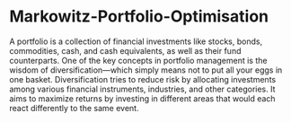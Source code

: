 # Markowitz-Portfolio-Optimisation

A portfolio is a collection of financial investments like stocks, bonds, commodities, cash, and cash equivalents, as well as their fund counterparts.
One of the key concepts in portfolio management is the wisdom of diversification—which simply means not to put all your eggs in one basket. Diversification tries to reduce risk by allocating investments among various financial instruments, industries, and other categories. It aims to maximize returns by investing in different areas that would each react differently to the same event. 

